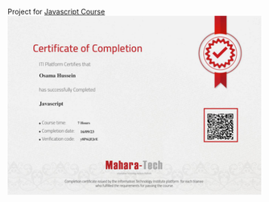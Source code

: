 Project for [Javascript Course](https://maharatech.gov.eg/course/view.php?id=741)
![Certificate](Course_Certificate_En.png)
